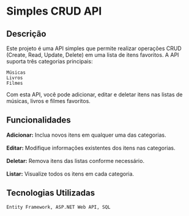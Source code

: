 <h1>Simples CRUD API</h1>


<h2>Descrição</h2>
Este projeto é uma API simples que permite realizar operações CRUD (Create, Read, Update, Delete) em uma lista de itens favoritos. A API suporta três categorias principais:

    Músicas
    Livros
    Filmes

Com esta API, você pode adicionar, editar e deletar itens nas listas de músicas, livros e filmes favoritos.
<h2>Funcionalidades</h2>
    <strong>Adicionar:</strong> Inclua novos itens em qualquer uma das categorias.</br></br>
    <strong>Editar:</strong> Modifique informações existentes dos itens nas categorias.</br></br>
    <strong>Deletar:</strong> Remova itens das listas conforme necessário.</br></br>
    <strong>Listar:</strong> Visualize todos os itens em cada categoria.</br>
<h2>Tecnologias Utilizadas</h2>

    Entity Framework, ASP.NET Web API, SQL







































































    
